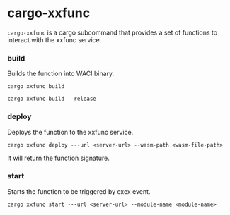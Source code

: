 # cargo-xxfunc

`cargo-xxfunc` is a cargo subcommand that provides a set of functions to interact with the xxfunc service.

### build

Builds the function into WACI binary.

```console
cargo xxfunc build
```

```console
cargo xxfunc build --release
```

### deploy

Deploys the function to the xxfunc service.

```console
cargo xxfunc deploy ---url <server-url> --wasm-path <wasm-file-path>
```

It will return the function signature.

### start

Starts the function to be triggered by exex event.

```console
cargo xxfunc start ---url <server-url> --module-name <module-name>
```
